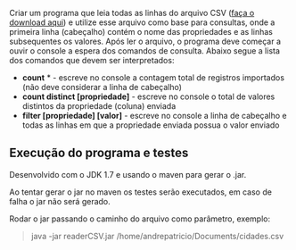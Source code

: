 Criar um programa que leia todas as linhas do arquivo CSV ([faça o download aqui](cidades.csv)) e utilize esse arquivo como base para consultas, onde a primeira linha (cabeçalho) contém o nome das propriedades e as linhas subsequentes os valores. Após ler o arquivo, o programa deve começar a ouvir o console a espera dos comandos de consulta. Abaixo segue a lista dos comandos que devem ser interpretados:

- **count** * - escreve no console a contagem total de registros importados (não deve considerar a linha de cabeçalho)
- **count distinct [propriedade]** - escreve no console o total de valores distintos da propriedade (coluna) enviada 
- **filter [propriedade] [valor]** - escreve no console a linha de cabeçalho e todas as linhas em que a propriedade enviada possua o valor enviado 

Execução do programa e testes
-------------
Desenvolvido com o JDK 1.7 e usando o maven para gerar o .jar.

Ao tentar gerar o jar no maven os testes serão executados, em caso de falha o jar não será gerado. 

Rodar o jar passando o caminho do arquivo como parâmetro, exemplo:
> java -jar readerCSV.jar /home/andrepatricio/Documents/cidades.csv

